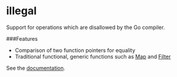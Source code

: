 illegal
=======

Support for operations which are disallowed by the Go compiler.

###Features

- Comparison of two function pointers for equality
- Traditional functional, generic functions such as [Map](http://godoc.org/github.com/joshlf13/illegal#Map) and [Filter](http://godoc.org/github.com/joshlf13/illegal#Filter)

See the [documentation](http://godoc.org/github.com/joshlf13/illegal).
